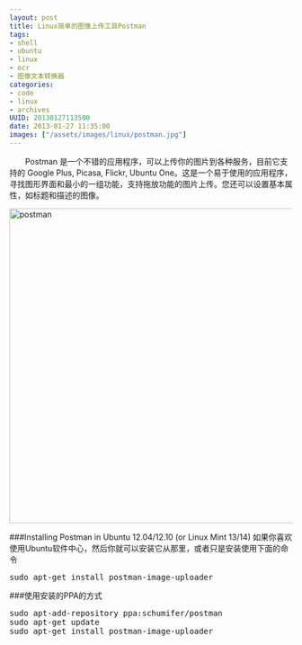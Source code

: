 ```yaml
--- 
layout: post
title: Linux简单的图像上传工具Postman
tags: 
- shell
- ubuntu
- linux
- ocr
- 图像文本转换器
categories:
- code
- linux
- archives
UUID: 20130127113500
date: 2013-01-27 11:35:00
images: ["/assets/images/linux/postman.jpg"]
---
```


　　Postman 是一个不错的应用程序，可以上传你的图片到各种服务，目前它支持的 Google Plus, Picasa, Flickr, Ubuntu One。这是一个易于使用的应用程序，寻找图形界面和最小的一组功能，支持拖放功能的图片上传。您还可以设置基本属性，如标题和描述的图像。

<a href="{{site.aliyun_oss}}/assets/images/linux/postman.jpg" alt="postman" rel="prettyPhoto[{{page.UUID}}]">
<img src="{{site.aliyun_oss}}/assets/images/linux/postman.jpg" width="560px"  alt="postman" />
</a>

###Installing Postman in Ubuntu 12.04/12.10 (or Linux Mint 13/14)
如果你喜欢使用Ubuntu软件中心，然后你就可以安装它从那里，或者只是安装使用下面的命令
<pre id="bash">
sudo apt-get install postman-image-uploader
</pre>

###使用安装的PPA的方式
<pre id="bash">
sudo apt-add-repository ppa:schumifer/postman
sudo apt-get update
sudo apt-get install postman-image-uploader
</pre>



